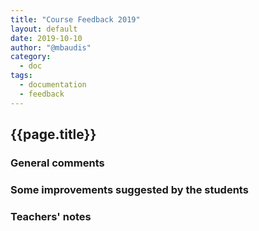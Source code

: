 ```yaml
---
title: "Course Feedback 2019"
layout: default
date: 2019-10-10
author: "@mbaudis"
category:
  - doc
tags:
  - documentation
  - feedback
---
```


## {{page.title}}

### General comments


### Some improvements suggested by the students


### Teachers' notes

